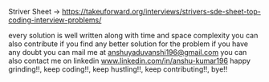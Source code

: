 Striver Sheet -> https://takeuforward.org/interviews/strivers-sde-sheet-top-coding-interview-problems/

every solution is well written along with time and space complexity
you can also contribute if you find any better solution for the problem
if you have any doubt you can mail me at anshuyaduvanshi196@gmail.com
you can also contact me on linkedin www.linkedin.com/in/anshu-kumar196
happy grinding!!, keep coding!!, keep hustling!!, keep contributing!!, bye!!